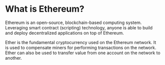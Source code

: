 # What is Ethereum?

Ethereum is an open-source, blockchain-based computing system. Leveraging smart contract \(scripting\) technology, anyone is able to build and deploy decentralized applications on top of Ethereum. 

Ether is the fundamental cryptocurrency used on the Ethereum network. It is used to compensate miners for performing transactions on the network. Ether can also be used to transfer value from one account on the network to another.


